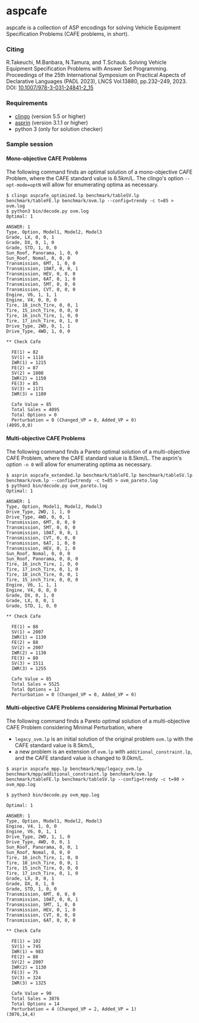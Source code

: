 # aspcafe
aspcafe is a collection of ASP encodings for solving
Vehicle Equipment Specification Problems (CAFE problems, in short).

### Citing

R.Takeuchi, M.Banbara, N.Tamura, and T.Schaub.
Solving Vehicle Equipment Specification Problems with Answer Set Programming.
Proceedings of the 25th International Symposium on Practical Aspects of Declarative Languages
(PADL 2023), LNCS Vol.13880, pp.232–249, 2023.
DOI: [10.1007/978-3-031-24841-2_15](http://dx.doi.org/10.1007/978-3-031-24841-2_15)

### Requirements
- [clingo](https://potassco.org/clingo/) (version 5.5 or higher)
- [asprin](https://potassco.org/asprin/) (version 3.1.1 or higher)
- python 3 (only for solution checker)

### Sample session

#### Mono-objective CAFE Problems
The following command finds an optimal solution of a mono-objective CAFE Problem, 
where the CAFE standard value is 8.5km/L.
The clingo's option `--opt-mode=optN` will allow for enumerating optima as necessary.
```
$ clingo aspcafe_optimized.lp benchmark/tableSV.lp benchmark/tableFE.lp benchmark/ovm.lp --config=trendy -c t=85 > ovm.log
$ python3 bin/decode.py ovm.log
Optimal: 1

ANSWER: 1
Type, Option, Model1, Model2, Model3
Grade, LX, 0, 0, 1
Grade, DX, 0, 1, 0
Grade, STD, 1, 0, 0
Sun_Roof, Panorama, 1, 0, 0
Sun_Roof, Nomal, 0, 0, 0
Transmission, 6MT, 1, 0, 0
Transmission, 10AT, 0, 0, 1
Transmission, HEV, 0, 0, 0
Transmission, 6AT, 0, 1, 0
Transmission, 5MT, 0, 0, 0
Transmission, CVT, 0, 0, 0
Engine, V6, 1, 1, 1
Engine, V4, 0, 0, 0
Tire, 18_inch_Tire, 0, 0, 1
Tire, 15_inch_Tire, 0, 0, 0
Tire, 16_inch_Tire, 1, 0, 0
Tire, 17_inch_Tire, 0, 1, 0
Drive_Type, 2WD, 0, 1, 1
Drive_Type, 4WD, 1, 0, 0

** Check Cafe

  FE(1) = 82
  SV(1) = 1116
  IWR(1) = 1215
  FE(2) = 87
  SV(2) = 1808
  IWR(2) = 1150
  FE(3) = 85
  SV(3) = 1171
  IWR(3) = 1180

  Cafe Value = 85
  Total Sales = 4095
  Total Options = 0
  Perturbation = 0 (Changed_VP = 0, Added_VP = 0)
(4095,0,0)
```
  
#### Multi-objective CAFE Problems
The following command finds a Pareto optimal solution of a multi-objective CAFE Problem,
where the CAFE standard value is 8.5km/L.
The asprin's option `-n 0` will allow for enumerating optima as necessary.
```
$ asprin aspcafe_extended.lp benchmark/tableFE.lp benchmark/tableSV.lp benchmark/ovm.lp --config=trendy -c t=85 > ovm_pareto.log
$ python3 bin/decode.py ovm_pareto.log
Optimal: 1

ANSWER: 1
Type, Option, Model1, Model2, Model3
Drive_Type, 2WD, 1, 1, 0
Drive_Type, 4WD, 0, 0, 1
Transmission, 6MT, 0, 0, 0
Transmission, 5MT, 0, 0, 0
Transmission, 10AT, 0, 0, 1
Transmission, CVT, 0, 0, 0
Transmission, 6AT, 1, 0, 0
Transmission, HEV, 0, 1, 0
Sun_Roof, Nomal, 0, 0, 0
Sun_Roof, Panorama, 0, 0, 0
Tire, 16_inch_Tire, 1, 0, 0
Tire, 17_inch_Tire, 0, 1, 0
Tire, 18_inch_Tire, 0, 0, 1
Tire, 15_inch_Tire, 0, 0, 0
Engine, V6, 1, 1, 1
Engine, V4, 0, 0, 0
Grade, DX, 0, 1, 0
Grade, LX, 0, 0, 1
Grade, STD, 1, 0, 0

** Check Cafe

  FE(1) = 88
  SV(1) = 2007
  IWR(1) = 1130
  FE(2) = 88
  SV(2) = 2007
  IWR(2) = 1130
  FE(3) = 80
  SV(3) = 1511
  IWR(3) = 1255

  Cafe Value = 85
  Total Sales = 5525
  Total Options = 12
  Perturbation = 0 (Changed_VP = 0, Added_VP = 0)
```

#### Multi-objective CAFE Problems considering Minimal Perturbation
The following command finds a Pareto optimal solution of a multi-objective
CAFE Problem considering Minimal Perturbation, where
- `legacy_ovm.lp` is an initial solution of the original problem `ovm.lp`
   with the CAFE standard value is 8.5km/L,
- a new problem is an extension of `ovm.lp` with `additional_constraint.lp`,
  and the CAFE standard value is changed to 9.0km/L.
```
$ asprin aspcafe_mpp.lp benchmark/mpp/legacy_ovm.lp benchmark/mpp/additional_constraint.lp benchmark/ovm.lp benchmark/tableFE.lp benchmark/tableSV.lp --config=trendy -c t=90 > ovm_mpp.log
```
```
$ python3 bin/decode.py ovm_mpp.log
```
```
Optimal: 1

ANSWER: 1
Type, Option, Model1, Model2, Model3
Engine, V4, 1, 0, 0
Engine, V6, 0, 1, 1
Drive_Type, 2WD, 1, 1, 0
Drive_Type, 4WD, 0, 0, 1
Sun_Roof, Panorama, 0, 0, 1
Sun_Roof, Nomal, 0, 0, 0
Tire, 16_inch_Tire, 1, 0, 0
Tire, 18_inch_Tire, 0, 0, 1
Tire, 15_inch_Tire, 0, 0, 0
Tire, 17_inch_Tire, 0, 1, 0
Grade, LX, 0, 0, 1
Grade, DX, 0, 1, 0
Grade, STD, 1, 0, 0
Transmission, 6MT, 0, 0, 0
Transmission, 10AT, 0, 0, 1
Transmission, 5MT, 1, 0, 0
Transmission, HEV, 0, 1, 0
Transmission, CVT, 0, 0, 0
Transmission, 6AT, 0, 0, 0

** Check Cafe

  FE(1) = 102
  SV(1) = 745
  IWR(1) = 983
  FE(2) = 88
  SV(2) = 2007
  IWR(2) = 1130
  FE(3) = 75
  SV(3) = 324
  IWR(3) = 1325

  Cafe Value = 90
  Total Sales = 3076
  Total Options = 14
  Perturbation = 4 (Changed_VP = 2, Added_VP = 1)
(3076,14,4)
```


